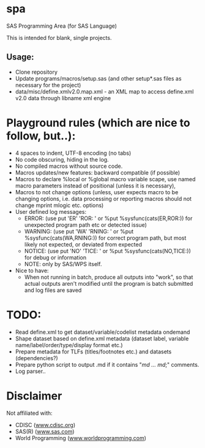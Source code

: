 # spa
SAS Programming Area (for SAS Language)

This is intended for blank, single projects.

## Usage:
* Clone repository
* Update programs/macros/setup.sas (and other setup*.sas files as necessary for the project)
* data/misc/define.xmlv2.0.map.xml - an XML map to access define.xml v2.0 data through libname xml engine
 

# Playground rules (which are nice to follow, but..):
  * 4 spaces to indent, UTF-8 encoding (no tabs)
  * No code obscuring, hiding in the log.
  * No compiled macros without source code.
  * Macros updates/new features: backward compatible (if possible)
  * Macros to declare %local or %global macro variable scape, use named macro parameters instead of positional (unless it is necessary), 
  * Macros to not change options (unless, user expects macro to be changing options, i.e. data processing or reporting macros should not change mprint mlogic etc. options)
  * User defined log messages:
    * ERROR: (use put 'ER' 'ROR: ' or %put %sysfunc(cats(ER,ROR:)) for unexpected program path etc or detected issue)
    * WARNING: (use put 'WA' 'RNING: ' or %put %sysfunc(cats(WA,RNING:)) for correct program path, but most likely not expected, or deviated from expected
    * NOTICE: (use put 'NO' 'TICE: ' or %put %sysfunc(cats(NO,TICE:)) for debug or information
    * NOTE: only by SAS/WPS itself.
  * Nice to have:
    * When not running in batch, produce all outputs into "work", so that actual outputs aren't modified until the program is batch submitted and log files are saved

# TODO:
  * Read define.xml to get dataset/variable/codelist metadata ondemand
  * Shape dataset based on define.xml metadata (dataset label, variable name/label/order/type/display format etc.)
  * Prepare metadata for TLFs (titles/footnotes etc.) and datasets (dependencies?)
  * Prepare python script to output <filename>.md if it contains "*md ... md*;" comments.
  * Log parser..

# Disclaimer
Not affiliated with:
  * CDISC (www.cdisc.org)
  * SAS(R) (www.sas.com)
  * World Programming (www.worldprogramming.com)
